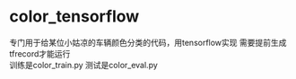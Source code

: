 # color_tensorflow
专门用于给某位小姑凉的车辆颜色分类的代码，用tensorflow实现   需要提前生成tfrecord才能运行  
训练是color_train.py
测试是color_eval.py
